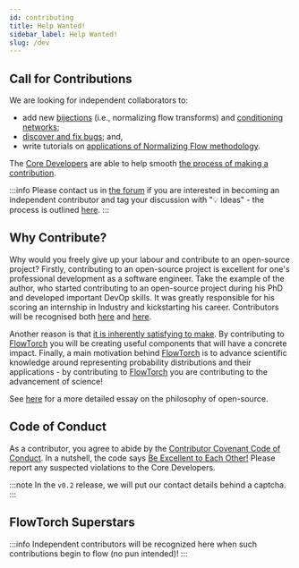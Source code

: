 ```yaml
---
id: contributing
title: Help Wanted!
sidebar_label: Help Wanted!
slug: /dev
---
```

## Call for Contributions
We are looking for independent collaborators to:
* add new [bijections](/dev/bijector) (i.e., normalizing flow transforms) and [conditioning networks](/dev/params);
* [discover and fix bugs](https://github.com/facebookincubator/flowtorch/issues/new/choose); and,
* write tutorials on [applications of Normalizing Flow methodology](/dev/bibliography#applications).

The [Core Developers](/dev/about) are able to help smooth [the process of making a contribution](/dev/overview).

:::info
Please contact us in [the forum](https://github.com/facebookincubator/flowtorch/discussions) if you are interested in becoming an independent contributor and tag your discussion with ":bulb: Ideas" - the process is outlined [here](/dev/overview).
:::

## Why Contribute?
Why would you freely give up your labour and contribute to an open-source project? Firstly, contributing to an open-source project is excellent for one's professional development as a software engineer. Take the example of the author, who started contributing to an open-source project during his PhD and developed important DevOp skills. It was greatly responsible for his scoring an internship in Industry and kickstarting his career. Contributors will be recognised both [here](/dev#flowtorch-superstars) and [here](https://github.com/facebookincubator/flowtorch/graphs/contributors).

Another reason is that [it is inherently satisfying to make](https://en.wikipedia.org/wiki/Maker_culture). By contributing to [FlowTorch](https://flowtorch.ai) you will be creating useful components that will have a concrete impact. Finally, a main motivation behind [FlowTorch](https://flowtorch.ai) is to advance scientific knowledge around representing probability distributions and their applications - by contributing to [FlowTorch](https://flowtorch.ai) you are contributing to the advancement of science!

See [here](https://opensource.guide/how-to-contribute/) for a more detailed essay on the philosophy of open-source.

## Code of Conduct
As a contributor, you agree to abide by the [Contributor Covenant Code of Conduct](https://github.com/facebookincubator/flowtorch/blob/main/CODE_OF_CONDUCT.md). In a nutshell, the code says [Be Excellent to Each Other!](https://www.youtube.com/watch?v=rph_1DODXDU) Please report any suspected violations to the Core Developers.

:::note
In the `v0.2` release, we will put our contact details behind a captcha.
:::

## FlowTorch Superstars
:::info
Independent contributors will be recognized here when such contributions begin to flow (no pun intended)!
:::
